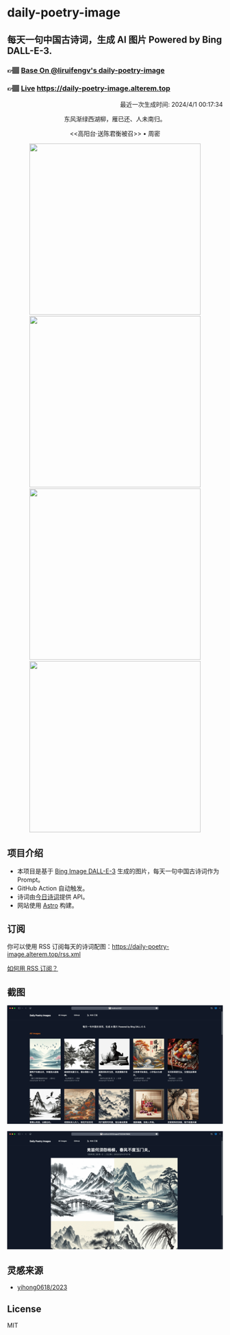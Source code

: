 
# daily-poetry-image

## 每天一句中国古诗词，生成 AI 图片 Powered by Bing DALL-E-3.

### 👉🏽 [Base On @liruifengv's daily-poetry-image](https://github.com/liruifengv/daily-poetry-image)

### 👉🏽 [Live](https://daily-poetry-image.alterem.top/) https://daily-poetry-image.alterem.top

<p align="right">
  最近一次生成时间: 2024/4/1 00:17:34
</p>
<p align="center">
东风渐绿西湖柳，雁已还、人未南归。
</p>
<p align="center">
<<高阳台·送陈君衡被召>> • 周密
</p>
<p align="center">
<img src="https://tse3.mm.bing.net/th/id/OIG1.xgfrQBpurEy3GckaHIiZ" height="400" width="400" />
<img src="https://tse1.mm.bing.net/th/id/OIG1.QfxyAHyC2G5L2Er3DT.E" height="400" width="400" />
<img src="https://tse3.mm.bing.net/th/id/OIG1.FNsY8pMPPnQ0dNtXJQM6" height="400" width="400" />
<img src="https://tse1.mm.bing.net/th/id/OIG1.d6DOj3vU4itbP3aouup5" height="400" width="400" />
</p>

## 项目介绍

-   本项目是基于 [Bing Image DALL-E-3](https://www.bing.com/images/create) 生成的图片，每天一句中国古诗词作为 Prompt。
-   GitHub Action 自动触发。
-   诗词由[今日诗词](https://www.jinrishici.com/)提供 API。
-   网站使用 [Astro](https://astro.build) 构建。

## 订阅

你可以使用 RSS 订阅每天的诗词配图：https://daily-poetry-image.alterem.top/rss.xml

[如何用 RSS 订阅？](https://zhuanlan.zhihu.com/p/55026716)

## 截图

![图片列表](./screenshots/Snipaste_2023-12-28_21-00-26.png)

![图片详情](./screenshots/Snipaste_2023-12-28_21-00-53.png)

## 灵感来源

-   [yihong0618/2023](https://github.com/yihong0618/2023)

## License

MIT
